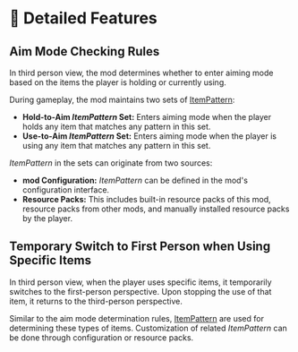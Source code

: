 # 📖 Detailed Features

## Aim Mode Checking Rules

In third person view, the mod determines whether to enter aiming mode based on the items the player is holding or currently using.

During gameplay, the mod maintains two sets of [ItemPattern](./ItemPattern):

-   **Hold-to-Aim _ItemPattern_ Set:** Enters aiming mode when the player holds any item that matches any pattern in this set.
-   **Use-to-Aim _ItemPattern_ Set:** Enters aiming mode when the player is using any item that matches any pattern in this set.

_ItemPattern_ in the sets can originate from two sources:

-   **mod Configuration:** _ItemPattern_ can be defined in the mod's configuration interface.
-   **Resource Packs:** This includes built-in resource packs of this mod, resource packs from other mods, and manually installed resource packs by the player.

## Temporary Switch to First Person when Using Specific Items

In third person view, when the player uses specific items, it temporarily switches to the first-person perspective. Upon stopping the use of that item, it returns to the third-person perspective.

Similar to the aim mode determination rules, [ItemPattern](./ItemPattern) are used for determining these types of items. Customization of related _ItemPattern_ can be done through configuration or resource packs.
